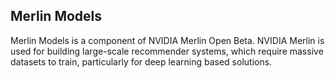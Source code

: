 ## Merlin Models

Merlin Models is a component of NVIDIA Merlin Open Beta. NVIDIA Merlin is used for building large-scale recommender systems, which require massive datasets to train, particularly for deep learning based solutions.
